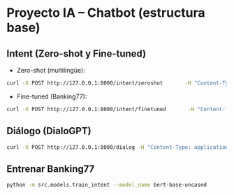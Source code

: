 # Proyecto IA – Chatbot (estructura base)


## Intent (Zero-shot y Fine-tuned)
- Zero-shot (multilingüe):
```bash
curl -X POST http://127.0.0.1:8000/intent/zeroshot       -H "Content-Type: application/json"       -d '{"text":"Quiero saber mi saldo", "candidate_labels":["check_balance","transfer","lost_card"]}'
```
- Fine-tuned (Banking77):
```bash
curl -X POST http://127.0.0.1:8000/intent/finetuned       -H "Content-Type: application/json"       -d '{"text":"I lost my card", "model_path_or_name":"./modelo_banking77"}'
```

## Diálogo (DialoGPT)
```bash
curl -X POST http://127.0.0.1:8000/dialog -H "Content-Type: application/json" -d '{"user_text":"Hola, perdí mi tarjeta"}'
```

## Entrenar Banking77
```bash
python -m src.models.train_intent --model_name bert-base-uncased
```
